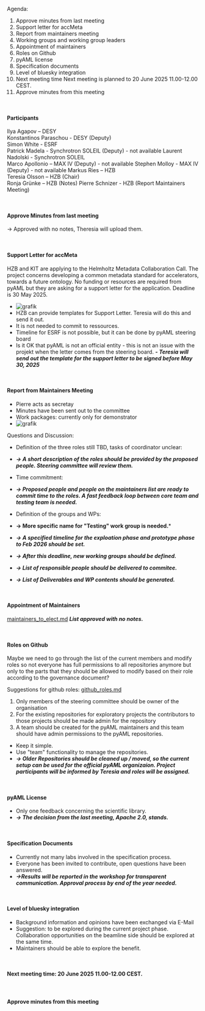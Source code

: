 Agenda:

1. Approve minutes from last meeting
2. Support letter for accMeta
3. Report from maintainers meeting
4. Working groups and working group leaders
5. Appointment of maintainers
6. Roles on Github
7. pyAML license
8. Specification documents
9. Level of bluesky integration
10. Next meeting time
  Next meeting is planned to 20 June 2025 11.00-12.00 CEST.
11. Approve minutes from this meeting
  
&nbsp;
&nbsp;

#### Participants
Ilya Agapov – DESY  
Konstantinos Paraschou - DESY (Deputy)  
Simon White - ESRF  
Patrick Madela - Synchrotron SOLEIL (Deputy) -  not available 
Laurent Nadolski - Synchrotron SOLEIL  
Marco Apollonio – MAX IV (Deputy)  - not available 
Stephen Molloy - MAX IV (Deputy)  - not available 
Markus Ries – HZB  
Teresia Olsson – HZB (Chair)  
Ronja Grünke – HZB (Notes)
Pierre Schnizer - HZB (Report Maintainers Meeting) 

&nbsp;
&nbsp;

#### Approve Minutes from last meeting
-> Approved with no notes, Theresia will upload them.

&nbsp;
&nbsp;

#### Support Letter for accMeta
HZB and KIT are applying to the Helmholtz Metadata Collaboration Call. The project concerns developing a common metadata standard for accelerators, towards a future ontology. No funding or resources are required from pyAML but they are asking for a support letter for the application. Deadline is 30 May 2025.
- ![grafik](https://github.com/user-attachments/assets/f3216011-a86b-4444-8c07-427f583c5eff)
- HZB can provide templates for Support Letter. Teresia will do this and send it out. 
- It is not needed to commit to ressources.
- Timeline for ESRF is not possible, but it can be done by pyAML steering board
- Is it OK that pyAML is not an official entity - this is not an issue with the projekt when the letter comes from the steering board.
***- Teresia will send out the template for the support letter to be signed before May 30, 2025***

&nbsp;
&nbsp;

#### Report from Maintainers Meeting
- Pierre acts as secretay  
- Minutes have been sent out to the committee  
- Work packages: currently only for demonstrator  
- ![grafik](https://github.com/user-attachments/assets/4f8d76bc-12c2-4d82-b634-c36f4db00b02)

Questions and Discussion:   

- Definition of the three roles still TBD, tasks of coordinator unclear:  
- ***->  A short description of the roles should be provided by the proposed people. Steering committee will review them.***
   
- Time commitment:   
- ***-> Proposed people and people on the maintainers list are ready to commit time to the roles. A fast feedback loop between core team and testing team is needed.***

- Definition of the groups and WPs:  
- **-> More specific name for "Testing" work group is needed.***  
- ***-> A specified timeline for the exploation phase and prototype phase to Feb 2026 should be  set.***  
- ***-> After this deadline, new working groups should be defined.***  
- ***-> List of responsible people should be delivered to commitee.***  
- ***-> List of Deliverables and WP contents should be generated.***  

&nbsp;
&nbsp;

#### Appointment of Maintainers
[maintainers_to_elect.md](maintainers_to_elect.md)
***List approved with no notes.*** 

&nbsp;
&nbsp;

#### Roles on Github
Maybe we need to go through the list of the current members and modify roles so not everyone has full permissions to all repositories anymore but only to the parts that they should be allowed to modify based on their role according to the governance document?

Suggestions for github roles: [github_roles.md](github_roles.md)

1. Only members of the steering committee should be owner of the organisation
2. For the existing repositories for exploratory projects the contributors to those projects should be made admin for the repository
3. A team should be created for the pyAML maintainers and this team should have admin permissions to the pyAML repositories.

- Keep it simple.
- Use "team" functionality to manage the repositories.
- ***-> Older Repositories should be cleaned up / moved, so the current setup can be used for the official pyAML organizaion. Project participants will be informed by Teresia and roles will be assigned.*** 
  
&nbsp;
&nbsp;


#### pyAML License
- Only one feedback concerning the scientific library.
-  ***-> The decision from the last meeting, Apache 2.0, stands.***

&nbsp;
&nbsp;

#### Specification Documents
- Currently not many labs involved in the specification process.
- Everyone has been invited to contribute, open questions have been answered.
- ***->Results will be reported in the workshop for transparent communication. Approval process by end of the year needed.***

&nbsp;
&nbsp;

#### Level of bluesky integration
- Background information and opinions have been exchanged via E-Mail 
- Suggestion: to be explored during the current project phase. Collaboration opportunities on the beamline side should be explored at the same time.
- Maintainers should be able to explore the benefit.

&nbsp;
&nbsp;

#### Next meeting time: 20 June 2025 11.00-12.00 CEST.

&nbsp;
&nbsp;

#### Approve minutes from this meeting
